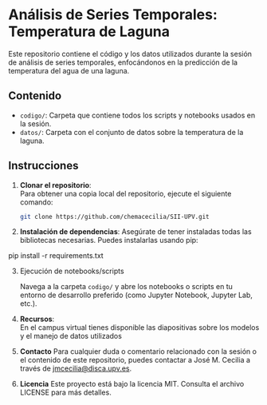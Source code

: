 # Análisis de Series Temporales: Temperatura de Laguna

Este repositorio contiene el código y los datos utilizados durante la sesión de análisis de series temporales, enfocándonos en la predicción de la temperatura del agua de una laguna.

## Contenido

- `codigo/`: Carpeta que contiene todos los scripts y notebooks usados en la sesión.
- `datos/`: Carpeta con el conjunto de datos sobre la temperatura de la laguna.

## Instrucciones

1. **Clonar el repositorio**:  
   Para obtener una copia local del repositorio, ejecute el siguiente comando:  
   ```bash
   git clone https://github.com/chemacecilia/SII-UPV.git
2. **Instalación de dependencias**:
Asegúrate de tener instaladas todas las bibliotecas necesarias. Puedes instalarlas usando pip:

pip install -r requirements.txt

3. Ejecución de notebooks/scripts

   Navega a la carpeta `codigo/` y abre los notebooks o scripts en tu entorno de desarrollo preferido (como Jupyter Notebook, Jupyter Lab, etc.).

4. **Recursos**:   
En el campus virtual tienes disponible las diapositivas sobre los modelos y el manejo de datos utilizados 

5. **Contacto**
Para cualquier duda o comentario relacionado con la sesión o el contenido de este repositorio, puedes contactar a José M. Cecilia a través de jmcecilia@disca.upv.es.

6. **Licencia**
Este proyecto está bajo la licencia MIT. Consulta el archivo LICENSE para más detalles.
